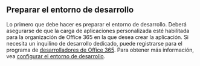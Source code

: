 ## <a name="prepare-your-development-environment"></a>Preparar el entorno de desarrollo

Lo primero que debe hacer es preparar el entorno de desarrollo. Deberá asegurarse de que la carga de aplicaciones personalizada esté habilitada para la organización de Office 365 en la que desea crear la aplicación. Si necesita un inquilino de desarrollo dedicado, puede registrarse para el programa de [desarrolladores de Office 365](https://developer.microsoft.com/office/dev-program). Para obtener más información, vea [configurar el entorno de desarrollo](~/concepts/build-and-test/prepare-your-o365-tenant.md).